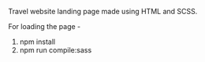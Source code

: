 Travel website landing page made using HTML and SCSS.


For loading the page -
  1. npm install
  2. npm run compile:sass
